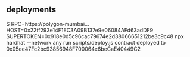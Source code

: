 ## deployments

$ RPC=https://polygon-mumbai... HOST=0x22ff293e14F1EC3A09B137e9e06084AFd63adDF9 SUPERTOKEN=0x918e0d5c96cac79674e2d38066651212be3c9c48 npx hardhat --network any run scripts/deploy.js
contract deployed to 0x05ee47Fc2bc93856948F700064e6beCaE40449C2

